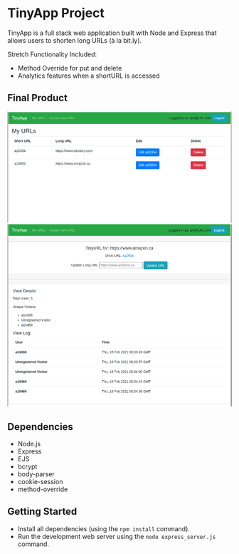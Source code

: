 # TinyApp Project

TinyApp is a full stack web application built with Node and Express that allows users to shorten long URLs (à la bit.ly).

Stretch Functionality Included:
- Method Override for put and delete
- Analytics features when a shortURL is accessed

## Final Product

!["Initial Short URL index page when a user is logged in."](https://github.com/gwan93/tinyapp/blob/master/docs/urls-index.png?raw=true)
!["Detailed view of a Short URL's show page."](https://github.com/gwan93/tinyapp/blob/master/docs/url-details-page.png?raw=true)

## Dependencies

- Node.js
- Express
- EJS
- bcrypt
- body-parser
- cookie-session
- method-override

## Getting Started

- Install all dependencies (using the `npm install` command).
- Run the development web server using the `node express_server.js` command.